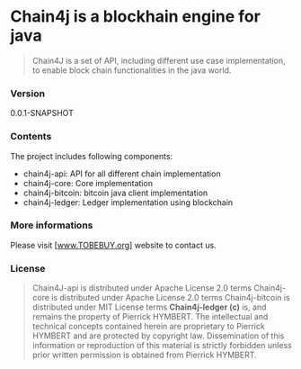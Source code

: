 # Chain4j is a blockhain engine for java

> Chain4J is a set of API, including different use case implementation, to enable block chain functionalities in the java world.

### Version
0.0.1-SNAPSHOT

### Contents
The project includes following components:
  - chain4j-api: API for all different chain implementation
  - chain4j-core: Core implementation
  - chain4j-bitcoin: bitcoin java client implementation
  - chain4j-ledger: Ledger implementation using blockchain

### More informations
Please visit [www.TOBEBUY.org] website to contact us.

### License
> Chain4J-api is distributed under Apache License 2.0 terms
> Chain4j-core is distributed under Apache License 2.0 terms
> Chain4j-bitcoin is distributed under MIT License terms
> **Chain4j-ledger (c)** is, and remains the property of Pierrick HYMBERT. The intellectual and technical concepts contained herein are proprietary to Pierrick HYMBERT and are protected by copyright law. Dissemination of this information or reproduction of this material is strictly forbidden unless prior written permission is obtained from Pierrick HYMBERT.